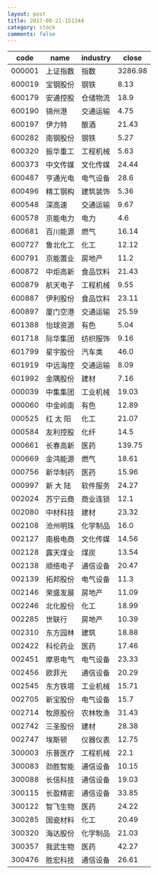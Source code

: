 ```yaml
---
layout: post
title: 2017-08-21-151344
category: stock
comments: false
---
```

| code   |   name   | industry |  close  |
|--------|----------|----------|---------|
| 000001 | 上证指数 |   指数   | 3286.98 |
| 600019 | 宝钢股份 |   钢铁   |   8.13  |
| 600179 | 安通控股 | 仓储物流 |   18.9  |
| 600190 |  锦州港  | 交通运输 |   4.75  |
| 600197 |  伊力特  |   酿酒   |  21.43  |
| 600282 | 南钢股份 |   钢铁   |   5.27  |
| 600320 | 振华重工 | 工程机械 |   5.63  |
| 600373 | 中文传媒 | 文化传媒 |  24.44  |
| 600487 | 亨通光电 | 电气设备 |   28.6  |
| 600496 | 精工钢构 | 建筑装饰 |   5.36  |
| 600548 |  深高速  | 交通运输 |   9.67  |
| 600578 | 京能电力 |   电力   |   4.6   |
| 600681 | 百川能源 |   燃气   |  16.14  |
| 600727 | 鲁北化工 |   化工   |  12.12  |
| 600791 | 京能置业 |  房地产  |   11.2  |
| 600872 | 中炬高新 | 食品饮料 |  21.43  |
| 600879 | 航天电子 | 工程机械 |   9.55  |
| 600887 | 伊利股份 | 食品饮料 |  23.11  |
| 600897 | 厦门空港 | 交通运输 |  25.59  |
| 601388 | 怡球资源 |   有色   |   5.04  |
| 601718 | 际华集团 | 纺织服饰 |   9.16  |
| 601799 | 星宇股份 |  汽车类  |   46.0  |
| 601919 | 中远海控 | 交通运输 |   8.09  |
| 601992 | 金隅股份 |   建材   |   7.16  |
| 000039 | 中集集团 | 工业机械 |  19.03  |
| 000060 | 中金岭南 |   有色   |  12.89  |
| 000525 | 红 太 阳 |   化工   |  21.07  |
| 000584 | 友利控股 |   化纤   |   14.5  |
| 000661 | 长春高新 |   医药   |  139.75 |
| 000669 | 金鸿能源 |   燃气   |  18.61  |
| 000756 | 新华制药 |   医药   |  15.96  |
| 000997 | 新 大 陆 | 软件服务 |  24.27  |
| 002024 | 苏宁云商 | 商业连锁 |   12.1  |
| 002080 | 中材科技 |   建材   |  23.32  |
| 002108 | 沧州明珠 | 化学制品 |   16.0  |
| 002127 | 南极电商 | 文化传媒 |  14.56  |
| 002128 | 露天煤业 |   煤炭   |  13.54  |
| 002138 | 顺络电子 | 通信设备 |  20.47  |
| 002139 | 拓邦股份 | 电气设备 |   11.3  |
| 002146 | 荣盛发展 |  房地产  |  11.09  |
| 002246 | 北化股份 |   化工   |  18.99  |
| 002285 |  世联行  |  房地产  |  10.39  |
| 002310 | 东方园林 |   建筑   |  18.88  |
| 002422 | 科伦药业 |   医药   |  17.46  |
| 002451 | 摩恩电气 | 电气设备 |  23.33  |
| 002456 |  欧菲光  | 通信设备 |  20.29  |
| 002545 | 东方铁塔 | 工业机械 |  15.71  |
| 002705 | 新宝股份 | 电气设备 |   15.7  |
| 002714 | 牧原股份 | 农林牧渔 |  31.43  |
| 002742 | 三圣股份 |   建材   |  28.38  |
| 002747 |  埃斯顿  | 仪器仪表 |  12.75  |
| 300003 | 乐普医疗 | 工程机械 |   22.1  |
| 300083 | 劲胜智能 | 通信设备 |  10.15  |
| 300088 | 长信科技 | 通信设备 |  19.03  |
| 300115 | 长盈精密 | 通信设备 |  33.85  |
| 300122 | 智飞生物 |   医药   |  24.22  |
| 300285 | 国瓷材料 |   化工   |  20.49  |
| 300320 | 海达股份 | 化学制品 |  21.03  |
| 300357 | 我武生物 |   医药   |  42.27  |
| 300476 | 胜宏科技 | 通信设备 |  26.61  |
